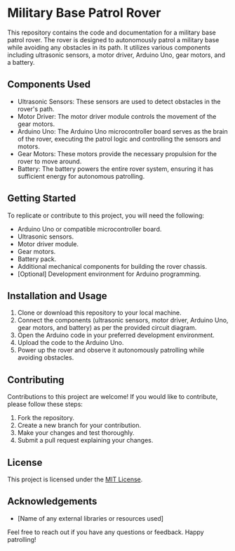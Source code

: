 # Military Base Patrol Rover

This repository contains the code and documentation for a military base patrol rover. The rover is designed to autonomously patrol a military base while avoiding any obstacles in its path. It utilizes various components including ultrasonic sensors, a motor driver, Arduino Uno, gear motors, and a battery.

## Components Used

- Ultrasonic Sensors: These sensors are used to detect obstacles in the rover's path.
- Motor Driver: The motor driver module controls the movement of the gear motors.
- Arduino Uno: The Arduino Uno microcontroller board serves as the brain of the rover, executing the patrol logic and controlling the sensors and motors.
- Gear Motors: These motors provide the necessary propulsion for the rover to move around.
- Battery: The battery powers the entire rover system, ensuring it has sufficient energy for autonomous patrolling.

## Getting Started

To replicate or contribute to this project, you will need the following:

- Arduino Uno or compatible microcontroller board.
- Ultrasonic sensors.
- Motor driver module.
- Gear motors.
- Battery pack.
- Additional mechanical components for building the rover chassis.
- [Optional] Development environment for Arduino programming.

## Installation and Usage

1. Clone or download this repository to your local machine.
2. Connect the components (ultrasonic sensors, motor driver, Arduino Uno, gear motors, and battery) as per the provided circuit diagram.
3. Open the Arduino code in your preferred development environment.
4. Upload the code to the Arduino Uno.
5. Power up the rover and observe it autonomously patrolling while avoiding obstacles.

## Contributing

Contributions to this project are welcome! If you would like to contribute, please follow these steps:

1. Fork the repository.
2. Create a new branch for your contribution.
3. Make your changes and test thoroughly.
4. Submit a pull request explaining your changes.

## License

This project is licensed under the [MIT License](LICENSE).

## Acknowledgements

- [Name of any external libraries or resources used]

Feel free to reach out if you have any questions or feedback. Happy patrolling!
